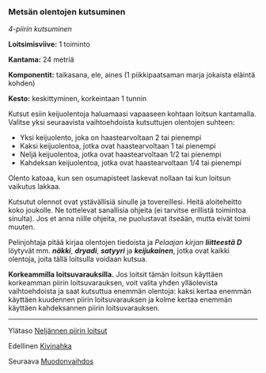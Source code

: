 ### Metsän olentojen kutsuminen

*4-piirin kutsuminen*

**Loitsimisviive:** 1 toiminto

**Kantama:** 24 metriä

**Komponentit:** taikasana, ele, aines (1 piikkipaatsaman marja jokaista eläintä kohden)

**Kesto:** keskittyminen, korkeintaan 1 tunnin

Kutsut esiin keijuolentoja haluamaasi vapaaseen kohtaan loitsun kantamalla. Valitse yksi seuraavista vaihtoehdoista kutsuttujen olentojen suhteen:

- Yksi keijuolento, joka on haastearvoltaan 2 tai pienempi
- Kaksi keijuolentoa, jotka ovat haastearvoltaan 1 tai pienempi
- Neljä keijuolentoa, jotka ovat haastearvoltaan 1/2 tai pienempi
- Kahdeksan keijuolentoa, jotka ovat haastearvoltaan 1/4 tai pienempi

Olento katoaa, kun sen osumapisteet laskevat nollaan tai kun loitsun vaikutus lakkaa.

Kutsutut olennot ovat ystävällisiä sinulle ja tovereillesi. Heitä aloiteheitto koko joukolle. Ne tottelevat sanallisia ohjeita (ei tarvitse erillistä toimintoa sinulta). Jos et anna niille ohjeita, ne puolustavat itseään, mutta eivät toimi muuten.

Pelinjohtaja pitää kirjaa olentojen tiedoista ja *Pelaajan kirjan* ***liitteestä D*** löytyvät mm. ***näkki***, ***dryadi***, ***satyyri*** ja ***keijukainen***, jotka ovat kaikki olentoja, joita tällä loitsulla voidaan kutsua.

**Korkeammilla loitsuvarauksilla.** Jos loitsit tämän loitsun käyttäen korkeamman piirin loitsuvarauksen, voit valita yhden ylläolevista vaihtoehdoista ja saat kutsuttua enemmän olentoja: kaksi kertaa enemmän käyttäen kuudennen piirin loitsuvarauksen ja kolme kertaa enemmän käyttäen kahdeksannen piirin loitsuvarauksen.

----

Ylätaso [Neljännen piirin loitsut](4_piirin_loitsut)

Edellinen [Kivinahka](Kivinahka)

Seuraava [Muodonvaihdos](Muodonvaihdos)

